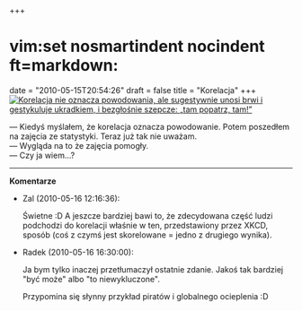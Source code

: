 +++
# vim:set nosmartindent nocindent ft=markdown:
date = "2010-05-15T20:54:26"
draft = false
title = "Korelacja"
+++
[![Korelacja nie oznacza powodowania, ale sugestywnie unosi brwi i gestykuluje
ukradkiem, i bezgłośnie szepcze: „tam popatrz,
tam!”](http://imgs.xkcd.com/comics/correlation.png)](http://xkcd.com/552/
"Korelacja nie oznacza powodowania, ale sugestywnie unosi brwi i gestykulując
ukradkiem bezgłośnie szepcze: „tam popatrz, tam!”" )

— Kiedyś myślałem, że korelacja oznacza powodowanie. Potem poszedłem na
zajęcia ze statystyki. Teraz już tak nie uważam.  
— Wygląda na to że zajęcia pomogły.  
— Czy ja wiem...?

----
**Komentarze**

* Zal (2010-05-16 12:16:36): <p>Świetne :D A jeszcze bardziej bawi to, że
  zdecydowana część ludzi podchodzi do korelacji właśnie w ten, przedstawiony
  przez XKCD, sposób (coś z czymś jest skorelowane = jedno z drugiego
  wynika).</p>
* Radek (2010-05-16 16:30:00): <p>Ja bym tylko inaczej przetłumaczył ostatnie
  zdanie. Jakoś tak bardziej "być może" albo "to niewykluczone".</p>
  <p>Przypomina się słynny przykład piratów i globalnego ocieplenia :D</p>
